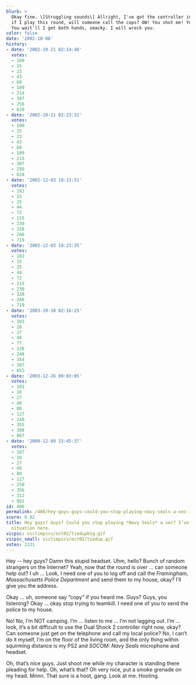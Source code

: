 ```yaml
---
blurb: >
  Okay fine. \[Struggling sounds\] Allright, I've got the controller in one hand,
  if I play this round, will someone call the cops? OW! You shot me! You sniping jerk.
  You wait'll I get both hands, smacky. I will wreck you.
color: false
date: '2002-10-08'
history:
- date: '2002-10-21 02:14:48'
  votes:
  - 100
  - 15
  - 23
  - 43
  - 68
  - 109
  - 214
  - 307
  - 256
  - 628
- date: '2002-10-21 02:23:32'
  votes:
  - 100
  - 15
  - 23
  - 43
  - 68
  - 109
  - 215
  - 307
  - 256
  - 628
- date: '2002-12-03 18:13:51'
  votes:
  - 102
  - 15
  - 25
  - 44
  - 72
  - 115
  - 230
  - 328
  - 286
  - 719
- date: '2002-12-03 18:23:35'
  votes:
  - 102
  - 15
  - 25
  - 44
  - 72
  - 115
  - 230
  - 328
  - 286
  - 719
- date: '2003-10-10 02:16:25'
  votes:
  - 103
  - 16
  - 27
  - 48
  - 77
  - 126
  - 248
  - 354
  - 307
  - 855
- date: '2003-12-26 09:03:05'
  votes:
  - 103
  - 16
  - 27
  - 48
  - 80
  - 127
  - 248
  - 355
  - 308
  - 867
- date: '2009-12-09 15:45:37'
  votes:
  - 107
  - 16
  - 27
  - 49
  - 80
  - 127
  - 250
  - 356
  - 312
  - 891
id: 486
permalink: /486/hey-guys-guys-could-you-stop-playing-navy-seals-a-sec-ive-got-kinda-a-situation-here/
score: 8.02
title: Hey guys? Guys? Could you stop playing *Navy Seals* a sec? I’ve got kinda a
  situation here.
vicpic: victimpics/oct02/tiedupbig.gif
vicpic_small: victimpics/oct02/tiedup.gif
votes: 2231
---
```


Hey -- hey guys? Damn this stupid headset. Uhm, hello? Bunch of random
strangers on the Internet? Yeah, now that the round is over ... can
someone help out? I uh ... Look, I need one of you to log off and call
the *Framingham, Massachusetts Police Department* and send them to my
house, okay? I’ll give you the address.

Okay ... uh, someone say “copy” if you heard me. Guys? Guys, you
listening? Okay ... okay stop trying to teamkill. I need one of you to
send the police to my house.

No! No, I’m NOT camping. I’m ... listen to me ... I’m not lagging out.
I’m ... look, it’s a bit difficult to use the Dual Shock 2 controller
right now, okay? Can someone just get on the telephone and call my local
police? No, I can’t do it myself, I’m on the floor of the living room,
and the only thing within squirming distance is my PS2 and *SOCOM: Navy
Seals* microphone and headset.

Oh, that’s nice guys. Just shoot me while my character is standing there
pleading for help. Oh, what’s that? Oh very nice, put a smoke grenade on
my head. Mnnn. That sure is a hoot, gang. Look at me. Hooting.